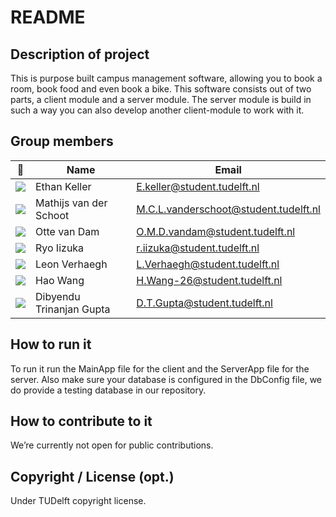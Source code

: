 # README

## Description of project
This is purpose built campus management software, allowing you to book a room, book food and even book a bike. 
This software consists out of two parts, a client module and a server module. 
The server module is build in such a way you can also develop another client-module to work with it.

## Group members

| 📸 | Name | Email |
|---|---|---|
| ![](https://media-exp1.licdn.com/dms/image/C4E03AQGOt0or20aomQ/profile-displayphoto-shrink_200_200/0?e=1586995200&v=beta&t=7LrFWgi9_kjDZ1P69L3ivYMbFJbbgjszO9n5_dfCH8k) | Ethan Keller | E.keller@student.tudelft.nl |
| ![](https://www.mupload.nl/img/abjh9403dq.jpg) | Mathijs van der Schoot | M.C.L.vanderschoot@student.tudelft.nl|
| ![](https://www.mupload.nl/img/eug90128ssv0.jpg) | Otte van Dam | O.M.D.vandam@student.tudelft.nl|
| ![](https://www.mupload.nl/img/r10oz87.21.25.jpeg)|Ryo Iizuka|r.iizuka@student.tudelft.nl|
| ![](https://www.mupload.nl/img/ephyjcq4f.net-resizeimage.jpg)|Leon Verhaegh| L.Verhaegh@student.tudelft.nl|
| ![](https://www.mupload.nl/img/7i7jfo.jpg)|Hao Wang| H.Wang-26@student.tudelft.nl|
| ![](https://gitlab.ewi.tudelft.nl/uploads/-/system/user/avatar/2577/avatar.png?width=400) | Dibyendu Trinanjan Gupta | D.T.Gupta@student.tudelft.nl|

<!-- Instructions (remove once assignment has been completed -->
<!-- - Add (only!) your own name to the table above (use Markdown formatting) -->
<!-- - Mention your *student* email address -->
<!-- - Preferably add a recognisable photo, otherwise add your GitLab photo -->
<!-- - (please make sure the photos have the same size) --> 

## How to run it
To run it run the MainApp file for the client and the ServerApp file for the server. 
Also make sure your database is configured in the DbConfig file, we do provide a testing database in our repository.

## How to contribute to it
We’re currently not open for public contributions.

## Copyright / License (opt.)
Under TUDelft copyright license.
